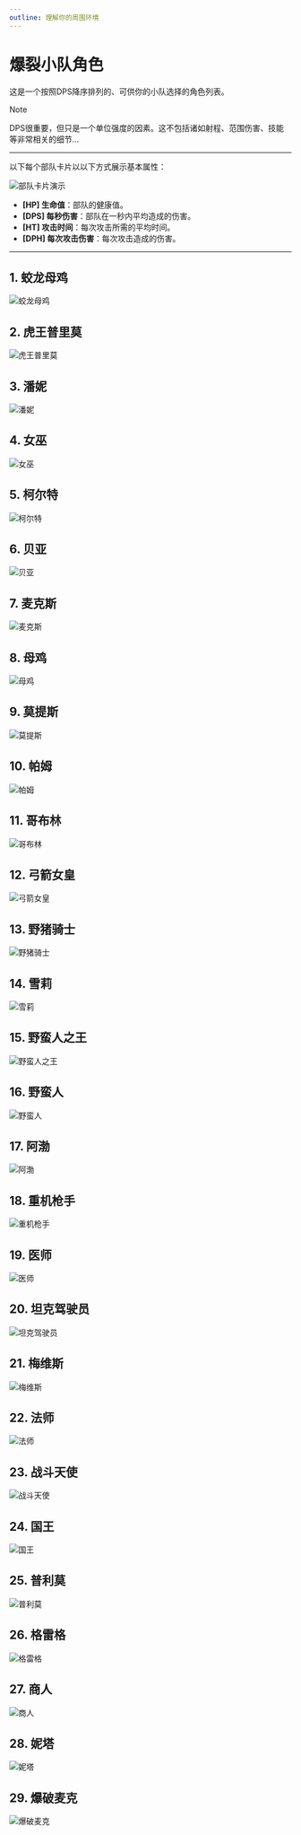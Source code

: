 ```yaml
---
outline: 理解你的周围环境
---
```


# 爆裂小队角色

这是一个按照DPS降序排列的、可供你的小队选择的角色列表。

> [!NOTE]
> DPS很重要，但只是一个单位强度的因素。这不包括诸如射程、范围伤害、技能等非常相关的细节...

____

以下每个部队卡片以以下方式展示基本属性：

![部队卡片演示](/assets/sb_character_card_demo.png)

- **[HP] 生命值**：部队的健康值。
- **[DPS] 每秒伤害**：部队在一秒内平均造成的伤害。
- **[HT] 攻击时间**：每次攻击所需的平均时间。
- **[DPH] 每次攻击伤害**：每次攻击造成的伤害。

____


## 1. 蛟龙母鸡

![蛟龙母鸡](/assets/sb_character_card_1_mega-chicken.png)

## 2. 虎王普里莫

![虎王普里莫](/assets/sb_character_card_1_mega-el-primo.png)

## 3. 潘妮

![潘妮](/assets/sb_character_card_1_penny.png)

## 4. 女巫

![女巫](/assets/sb_character_card_1_witch.png)

## 5. 柯尔特

![柯尔特](/assets/sb_character_card_1_colt.png)

## 6. 贝亚

![贝亚](/assets/sb_character_card_1_bea.png)

## 7. 麦克斯

![麦克斯](/assets/sb_character_card_1_max.png)

## 8. 母鸡

![母鸡](/assets/sb_character_card_1_chicken.png)

## 9. 莫提斯

![莫提斯](/assets/sb_character_card_1_mortis.png)

## 10. 帕姆

![帕姆](/assets/sb_character_card_1_pam.png)

## 11. 哥布林

![哥布林](/assets/sb_character_card_1_goblin.png)

## 12. 弓箭女皇

![弓箭女皇](/assets/sb_character_card_1_archer-queen.png)

## 13. 野猪骑士

![野猪骑士](/assets/sb_character_card_1_hog-rider.png)

## 14. 雪莉

![雪莉](/assets/sb_character_card_1_shelly.png)

## 15. 野蛮人之王

![野蛮人之王](/assets/sb_character_card_1_barbarian-king.png)

## 16. 野蛮人

![野蛮人](/assets/sb_character_card_1_barbarian.png)

## 17. 阿渤

![阿渤](/assets/sb_character_card_1_bo.png)

## 18. 重机枪手

![重机枪手](/assets/sb_character_card_1_heavy.png)

## 19. 医师

![医师](/assets/sb_character_card_1_medic.png)

## 20. 坦克驾驶员

![坦克驾驶员](/assets/sb_character_card_1_tank-girl.png)

## 21. 梅维斯

![梅维斯](/assets/sb_character_card_1_mavis.png)

## 22. 法师

![法师](/assets/sb_character_card_1_wizard.png)

## 23. 战斗天使

![战斗天使](/assets/sb_character_card_1_battle-healer.png)

## 24. 国王

![国王](/assets/sb_character_card_1_royale-king.png)

## 25. 普利莫

![普利莫](/assets/sb_character_card_1_el-primo.png)

## 26. 格雷格

![格雷格](/assets/sb_character_card_1_greg.png)

## 27. 商人

![商人](/assets/sb_character_card_1_trader.png)

## 28. 妮塔

![妮塔](/assets/sb_character_card_1_nita.png)

## 29. 爆破麦克

![爆破麦克](/assets/sb_character_card_1_dynamike.png)